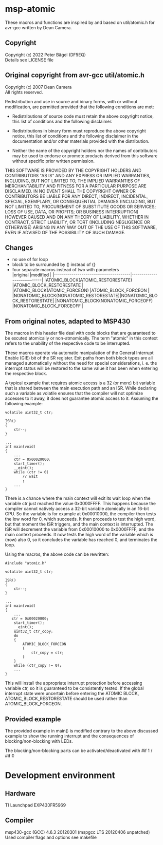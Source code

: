 # msp-atomic

These macros and functions are inspired by and based on util/atomic.h for avr-gcc written by Dean Camera.

## Copyright

Copyright (c) 2022 Peter Bägel (DF5EQ)  
Details see LICENSE file

## Original copyright from avr-gcc util/atomic.h

Copyright (c) 2007 Dean Camera  
All rights reserved.

Redistribution and use in source and binary forms, with or without modification, are permitted provided that the following conditions are met:

* Redistributions of source code must retain the above copyright notice, this list of conditions and the following disclaimer.
                                  
* Redistributions in binary form must reproduce the above copyright notice, this list of conditions and the following disclaimer in the documentation and/or other materials provided with the distribution.

* Neither the name of the copyright holders nor the names of contributors may be used to endorse or promote products derived from this software without specific prior written permission.

THIS SOFTWARE IS PROVIDED BY THE COPYRIGHT HOLDERS AND CONTRIBUTORS "AS IS" AND ANY EXPRESS OR IMPLIED WARRANTIES, INCLUDING, BUT NOT LIMITED TO, THE IMPLIED WARRANTIES OF MERCHANTABILITY AND FITNESS FOR A PARTICULAR PURPOSE ARE DISCLAIMED. IN NO EVENT SHALL THE COPYRIGHT OWNER OR CONTRIBUTORS BE LIABLE FOR ANY DIRECT, INDIRECT, INCIDENTAL, SPECIAL, EXEMPLARY, OR CONSEQUENTIAL DAMAGES (INCLUDING, BUT NOT LIMITED TO, PROCUREMENT OF SUBSTITUTE GOODS OR SERVICES; LOSS OF USE, DATA, OR PROFITS; OR BUSINESS INTERRUPTION) HOWEVER CAUSED AND ON ANY THEORY OF LIABILITY, WHETHER IN CONTRACT, STRICT LIABILITY, OR TORT (INCLUDING 
NEGLIGENCE OR OTHERWISE) ARISING IN ANY WAY OUT OF THE USE OF THIS SOFTWARE, EVEN IF ADVISED OF THE POSSIBILITY OF SUCH DAMAGE.

## Changes
                                                                  
* no use of for loop  
* block to be surrounded by () instead of {}  
* four separate macros instead of two with parameters  
|original                               |modified                    |
|---------------------------------------|----------------------------|
|ATOMIC_BLOCK(ATOMIC_RESTORESTATE)      |ATOMIC_BLOCK_RESTORESTATE   | 
|ATOMIC_BLOCK(ATOMIC_FORCEON)           |ATOMIC_BLOCK_FORCEON        |
|NONATOMIC_BLOCK(NONATOMIC_RESTORESTATE)|NONATOMIC_BLOCK_RESTORESTATE|
|NONATOMIC_BLOCK(NONATOMIC_FORCEOFF)    |NONATOMIC_BLOCK_FORCEOFF    |
                                                                          
## From original notes, adapted to MSP430
                                                                          
The macros in this header file deal with code blocks that are guaranteed to be excuted atomically or non-atmomically. The term "atomic" in this context refers to the unability of the respective code to be interrupted.

These macros operate via automatic manipulation of the General Interrupt Enable (GIE) bit of the SR register. Exit paths from both block types are all managed automatically without the need for special considerations, i. e. the interrupt status will be restored to the same   value it has been when entering the respective block.

A typical example that requires atomic access is a 32 (or more) bit variable that is shared between the main execution path and an ISR. While declaring such a variable as volatile ensures that the compiler will not optimize accesses to it away, it does not guarantee atomic access to it. Assuming the following example:

    volatile uint32_t ctr;

    ISR()
    {
        ctr--;
    }

    ...
    int main(void)
    {
        ...
        ctr = 0x00020000;
        start_timer();
        __eint();
        while (ctr != 0)
            // wait                                                           
            ;                                                               
        ...
    }
                                                                          
There is a chance where the main context will exit its wait loop when the variable ctr just reached the value 0x0000FFFF.  This happens because the compiler cannot natively access a 32-bit variable atomically in an 16-bit CPU. So the variable is for example at 0x00010000, the compiler then tests the low word for 0, which succeeds. It then proceeds to test the high word, but that moment the ISR triggers, and the main context is interrupted. The ISR will decrement the variable from 0x00010000 to 0x0000FFFF, and the main context proceeds. It now tests the high word of the variable which is (now) also 0, so it concludes the variable has reached 0, and terminates the loop.
 
Using the macros, the above code can be rewritten: 
                                                                          
    #include "atomic.h"

    volatile uint32_t ctr;

    ISR()
    {
        ctr--;
    }

    ...
    int main(void)
    {
        ...
       ctr = 0x00020000;
        start_timer();
        __eint();
        uint32_t ctr_copy;
        do
        {
            ATOMIC_BLOCK_FORCEON                                                 
            (
                ctr_copy = ctr;
            )
        }
        while (ctr_copy != 0);
        ...
    }

This will install the appropriate interrupt protection before accessing variable ctr, so it is guaranteed to be consistently tested. If the global interrupt state were uncertain before entering the ATOMIC BLOCK, ATOMIC_BLOCK_RESTORESTATE should be used rather than ATOMIC_BLOCK_FORCEON.

## Provided example

The provided example in main() is modified contrary to the above discussed example to show the running interrupt and the consequences of blocking/non-blocking with LEDs.

The blocking/non-blocking parts can be activated/deactivated with #if 1 / #if 0

# Development environment

## Hardware
TI Launchpad EXP430FR5969

## Compiler
msp430-gcc (GCC) 4.6.3 20120301 (mspgcc LTS 20120406 unpatched)  
Used compiler flags and options see makefile

